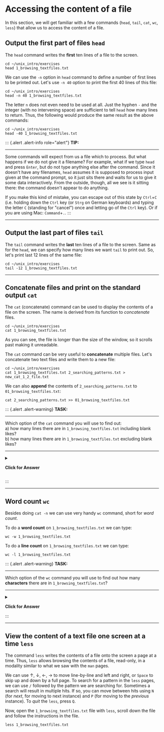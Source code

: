 # Accessing the content of a file

In this section, we will get familiar with a few commands (`head`,
`tail`, `cat`, `wc`, `less`) that allow us to access the content of a
file.

## Output the first part of files `head`

The `head` command writes the **first** ten lines of a file to the
screen.

```{bash, echo = T, eval=F}
cd ~/unix_intro/exercises
head 1_browsing_textfiles.txt
```

We can use the `-n` option in `head` command to define a number of first
lines to be printed out. Let's use `-n 40` option to print the first 40
lines of this file:

```{bash, echo = 2, eval=F}
cd ~/unix_intro/exercises
head -n 40 1_browsing_textfiles.txt
```

The letter `n` does not even need to be used at all. Just the hyphen `-`
and the integer (with no intervening space) are sufficient to tell
`head` how many lines to return. Thus, the following would produce the
same result as the above commands:

```{bash, echo = 2, eval=F}
cd ~/unix_intro/exercises
head -40 1_browsing_textfiles.txt
```

::: {.alert .alert-info role="alert"}
<strong>TIP:</strong>

------------------------------------------------------------------------

Some commands will expect from us a file which to process. But what
happens if we do not give it a filename? For example, what if we type
`head` and press `Enter`, but do not type anything else after the
command. Since it doesn't have any filenames, `head` assumes it is
supposed to process input given at the command prompt, so it just sits
there and waits for us to give it some data interactively. From the
outside, though, all we see is it sitting there: the command doesn't
appear to do anything.

If you make this kind of mistake, you can escape out of this state by
`Ctrl`+`C` (i.e. holding down the `Ctrl` key (or `Strg` on German
keyboards) and typing the letter `C` (standing for "cancel") once and
letting go of the `Ctrl` key). Or if you are using Mac: `Command`+`.`.
:::

------------------------------------------------------------------------

## Output the last part of files `tail`

The `tail` command writes the **last** ten lines of a file to the
screen. Same as for the `head`, we can specify how many lines we want
`tail` to print out. So, let's print last 12 lines of the same file:

```{bash, echo = T, eval=F}
cd ~/unix_intro/exercises
tail -12 1_browsing_textfiles.txt
```

------------------------------------------------------------------------

## Concatenate files and print on the standard output `cat`

The `cat` (concatenate) command can be used to display the contents of a
file on the screen. The name is derived from its function to
*concatenate* files.

```{bash, echo = T, eval=F}
cd ~/unix_intro/exercises
cat 1_browsing_textfiles.txt
```

As you can see, the file is longer than the size of the window, so it
scrolls past making it unreadable.

The `cat` command can be very useful to **concatenate** multiple files.
Let's concatenate two text files and write them to a new file:

```{bash, echo = T, eval=F}
cd ~/unix_intro/exercises
cat 1_browsing_textfiles.txt 2_searching_patterns.txt > new_cat_1_2_file.txt
```

We can also **append** the contents of `2_searching_patterns.txt` to
`01_browsing_textfiles.txt`:

```{bash, echo = T, eval=F}
cat 2_searching_patterns.txt >> 01_browsing_textfiles.txt
```

::: {.alert .alert-warning}
<strong>TASK:</strong> <br />

------------------------------------------------------------------------

Which option of the `cat` command you will use to find out: <br />a) how
many lines there are in `1_browsing_textfiles.txt` including blank
likes? <br />b) how many lines there are in `1_browsing_textfiles.txt`
excluding blank likes?

------------------------------------------------------------------------

<details>

<summary>

<strong>Click for Answer</strong>

</summary>

<br />a) `cat -n 1_browsing_textfiles.txt` gives 81 lines in total
<br />b) `cat -b 1_browsing_textfiles.txt` gives 57 non-blank lines

</details>

:::

------------------------------------------------------------------------

## Word count `wc`

Besides doing `cat -n` we can use very handy `wc` command, short for
*word count*.

To do a **word count** on `1_browsing_textfiles.txt` we can type:

```{bash, echo = T, eval=F}
wc -w 1_browsing_textfiles.txt
```

To do a **line count** on `1_browsing_textfiles.txt` we can type:

```{bash, echo = T, eval=F}
wc -l 1_browsing_textfiles.txt
```

::: {.alert .alert-warning}
<strong>TASK:</strong> <br />

------------------------------------------------------------------------

Which option of the `wc` command you will use to find out how many
**characters** there are in `1_browsing_textfiles.txt`?

------------------------------------------------------------------------

<details>

<summary>

<strong>Click for Answer</strong>

</summary>

<br /> `wc -m 1_browsing_textfiles.txt` gives 2642 characters.

</details>
:::

------------------------------------------------------------------------

## View the content of a text file one screen at a time `less`

The command `less` writes the contents of a file onto the screen a page
at a time. Thus, `less` allows browsing the contents of a file,
read-only, in a modality similar to what we saw with the `man` pages.

We can use ↑, ↓, ←, → to move line-by-line and left and right, or
`Space` to skip up and down by a full page. To search for a pattern in
the `less` pages, we can use `/` followed by the pattern we are
searching for. Sometimes a search will result in multiple hits. If so,
you can move between hits using `N` (for *next*, for moving to next
instance) and `P` (for moving to the *previous* instance). To *quit* the
`less`, press `Q`.

Now, open the `1_browsing_textfiles.txt` file with `less`, scroll down
the file and follow the instructions in the file.

```{bash, echo = T, eval=F}
less 1_browsing_textfiles.txt
```